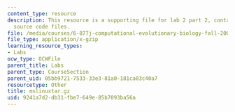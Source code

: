 ```yaml
---
content_type: resource
description: This resource is a supporting file for lab 2 part 2, contains compiled
  source code files.
file: /media/courses/6-877j-computational-evolutionary-biology-fall-2005/9241a7d2db31fbe7649e85b7093ba56a_mslinuxtar.gz
file_type: application/x-gzip
learning_resource_types:
- Labs
ocw_type: OCWFile
parent_title: Labs
parent_type: CourseSection
parent_uid: 05bb9721-7533-33e3-81a0-181ca03c40a7
resourcetype: Other
title: mslinuxtar.gz
uid: 9241a7d2-db31-fbe7-649e-85b7093ba56a
---
```

